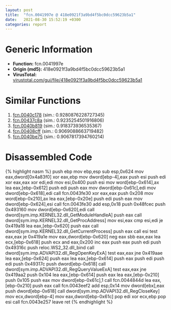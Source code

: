 ```yaml
---
layout: post
title:  "fcn.0041997e @ 418e0921f3a9bd4f5bc0dcc59623b5a1"
date:   2021-08-30 15:52:19 +0300
categories: report
---
```


# Generic Information
- **Function:** fcn.0041997e
- **Origin (md5):** 418e0921f3a9bd4f5bc0dcc59623b5a1
- **VirusTotal:** [virustotal.com/gui/file/418e0921f3a9bd4f5bc0dcc59623b5a1][virustotal_ref]



# Similar Functions

1. [fcn.0040c178][similar_1_ref] (sim.: 0.9280876228727345)
2. [fcn.00437c8a][similar_2_ref] (sim.: 0.9235254501916806)
3. [fcn.0040b819][similar_3_ref] (sim.: 0.918373936535367)
4. [fcn.00408cff][similar_4_ref] (sim.: 0.9069088663719482)
5. [fcn.0040be75][similar_5_ref] (sim.: 0.9067817394760214)


# Disassembled Code

{% highlight nasm %}
push ebp
mov ebp,esp
sub esp,0x624
mov eax,dword[0x4a83f0]
xor eax,ebp
mov dword[ebp-4],eax
push esi
push edi
xor eax,eax
xor edi,edi
mov esi,0x400
push esi
mov word[ebp-0x614],ax
lea eax,[ebp-0x612]
push edi
push eax
mov dword[ebp-0x61c],edi
mov dword[ebp-0x618],edi
call fcn.0043fe30
xor eax,eax
push 0x208
mov word[ebp-0x210],ax
lea eax,[ebp-0x20e]
push edi
push eax
mov dword[ebp-0x624],esi
call fcn.0043fe30
add esp,0x18
push 0x48fcec
push 0x493160
mov dword[ebp-0x620],edi
call dword[sym.imp.KERNEL32.dll_GetModuleHandleA]
push eax
call dword[sym.imp.KERNEL32.dll_GetProcAddress]
mov esi,eax
cmp esi,edi
je 0x419a18
lea eax,[ebp-0x620]
push eax
call dword[sym.imp.KERNEL32.dll_GetCurrentProcess]
push eax
call esi
test eax,eax
je 0x419a1e
mov eax,dword[ebp-0x620]
neg eax
sbb eax,eax
lea ecx,[ebp-0x618]
push ecx
and eax,0x200
inc eax
push eax
push edi
push 0x49316c
push reloc.WS2_32.dll_bind
call dword[sym.imp.ADVAPI32.dll_RegOpenKeyExA]
test eax,eax
jne 0x419aae
lea eax,[ebp-0x624]
push eax
lea eax,[ebp-0x614]
push eax
push edi
push edi
push 0x49317c
push dword[ebp-0x618]
call dword[sym.imp.ADVAPI32.dll_RegQueryValueExA]
test eax,eax
jne 0x419aa2
push 0x104
lea eax,[ebp-0x614]
push eax
lea eax,[ebp-0x210]
push 0x105
push eax
mov dword[ebp-0x61c],1
call fcn.0044844d
lea eax,[ebp-0x210]
push eax
call fcn.0043eef2
add esp,0x14
mov dword[ebx],eax
push dword[ebp-0x618]
call dword[sym.imp.ADVAPI32.dll_RegCloseKey]
mov ecx,dword[ebp-4]
mov eax,dword[ebp-0x61c]
pop edi
xor ecx,ebp
pop esi
call fcn.0043e257
leave 
ret 
{% endhighlight %}


[similar_1_ref]: /report/fcn.0040c178@418e0921f3a9bd4f5bc0dcc59623b5a1
[similar_2_ref]: /report/fcn.00437c8a@418e0921f3a9bd4f5bc0dcc59623b5a1
[similar_3_ref]: /report/fcn.0040b819@418e0921f3a9bd4f5bc0dcc59623b5a1
[similar_4_ref]: /report/fcn.00408cff@470263fe7e7cc115b95cd041d643e3b5
[similar_5_ref]: /report/fcn.0040be75@418e0921f3a9bd4f5bc0dcc59623b5a1
[virustotal_ref]: https://www.virustotal.com/gui/file/418e0921f3a9bd4f5bc0dcc59623b5a1